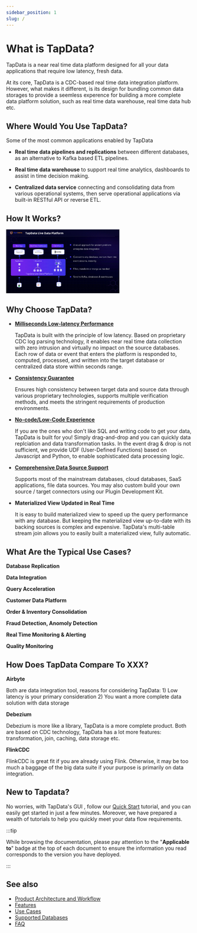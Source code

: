 ```yaml
---
sidebar_position: 1
slug: /
---
```


# What is TapData?

TapData is a near real time data platform designed for all your data applications that require low latency, fresh data. 

At its core, TapData is a CDC-based real time data integration platform. However, what makes it different, is its design for bundling common data storages to provide a seemless experence for building a more complete data platform solution, such as real time data warehouse, real time data hub etc. 
 
## Where Would You Use TapData?

Some of the most common applications enabled by TapData

* **Real time data pipelines and replications** between different databases, as an alternative to Kafka based ETL pipelines. 

* **Real time data warehouse** to support real time analytics, dashboards to assist in time decision making. 

* **Centralized data service**  connecting and consolidating data from various operational systems, then serve operational applications via built-in RESTful API or reverse ETL. 


## How It Works?

<img src="images/how-it-works-en.PNG" style="zoom: 30%;" />


## Why Choose TapData?


* **[Milliseconds Low-latency Performance](user-guide/advanced-settings/share-mining.md)**

  TapData is built with the principle of low latency. Based on proprietary CDC log parsing technology, it enables near real time data collection with zero intrusion and virtually no impact on the source databases. Each row of data or event that enters the platform is responded to, computed, processed, and written into the target database or centralized data store within seconds range. 

* **[Consistency Guarantee](user-guide/data-pipeline/verify-data.md)**

  Ensures high consistency between target data and source data through various proprietary technologies, supports multiple verification methods, and meets the stringent requirements of production environments.
  

* **[No-code/Low-Code Experience](user-guide/workshop.md)**

  If you are the ones who don't like SQL and writing code to get your data, TapData is built for you! Simply drag-and-drop and you can quickly data replciation and data transformation tasks. In the event drag & drop is not sufficient, we provide UDF (User-Defined Functions) based on Javascript and Python, to enable sophisticated data processing logic. 

 
* **[Comprehensive Data Source Support](introduction/supported-databases.md)**

  Supports most of the mainstream databases, cloud databases, SaaS applications, file data sources. You may also custom build your own source / target connectors using our Plugin Development Kit.
 

* **Materialized View Updated in Real Time**
  
  It is easy to build materialized view to speed up the query performance with any database. But keeping the materialized view up-to-date with its backing sources is complex and expensive. TapData's multi-table stream join allows you to easily built a materialized view, fully automatic. 


    
## What Are the Typical Use Cases?


**Database Replication**

**Data Integration**

**Query Acceleration**

**Customer Data Platform**

**Order & Inventory Consolidation**

**Fraud Detection, Anomoly Detection**

**Real Time Monitoring & Alerting**

**Quality Monitoring**


 

## How Does TapData Compare To XXX?

**Airbyte**

  Both are data integration tool, reasons for considering TapData: 1) Low latency is your primary consideration 2) You want a more complete data solution with data storage

**Debezium**

  Debezium is more like a library, TapData is a more complete product. Both are based on CDC technology,  TapData has a lot more features: transformation, join, caching, data storage etc. 

**FlinkCDC**

  FlinkCDC is great fit if you are already using Flink. Otherwise, it may be too much a baggage of the big data suite if your purpose is primarily on data integration.  




## New to Tapdata?

No worries, with TapData's GUI , follow our [Quick Start](quick-start/README.md) tutorial, and you can easily get started in just a few minutes. Moreover, we have prepared a wealth of tutorials to help you quickly meet your data flow requirements.


 

:::tip

While browsing the documentation, please pay attention to the "**Applicable to**" badge at the top of each document to ensure the information you read corresponds to the version you have deployed.

:::


## See also

- [Product Architecture and Workflow](introduction/architecture.md)
- [Features](introduction/features.md)
- [Use Cases](introduction/use-cases.md)
- [Supported Databases](introduction/supported-databases.md)
- [FAQ](faq/README.md)
